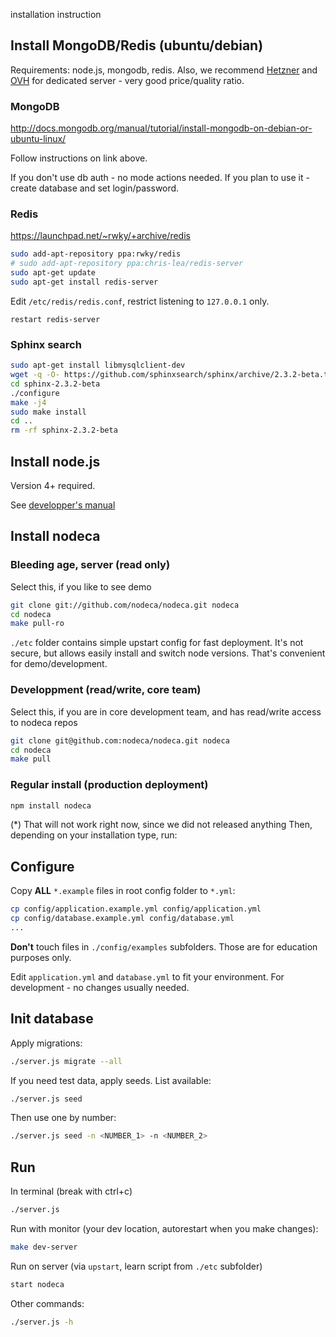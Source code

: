 installation instruction

## Install MongoDB/Redis (ubuntu/debian)

Requirements: node.js, mongodb, redis. Also, we recommend
[Hetzner](http://www.hetzner.de/en/hosting/produktmatrix/rootserver-produktmatrix/)
and [OVH](http://www.ovh.com/fr/serveurs_dedies/) for dedicated
server - very good price/quality ratio.


### MongoDB

http://docs.mongodb.org/manual/tutorial/install-mongodb-on-debian-or-ubuntu-linux/

Follow instructions on link above.

If you don't use db auth - no mode actions needed. If you plan to use
it - create database and set login/password.


### Redis

https://launchpad.net/~rwky/+archive/redis

```bash
sudo add-apt-repository ppa:rwky/redis
# sudo add-apt-repository ppa:chris-lea/redis-server
sudo apt-get update
sudo apt-get install redis-server
```

Edit `/etc/redis/redis.conf`, restrict listening to `127.0.0.1` only.

    restart redis-server


### Sphinx search

```bash
sudo apt-get install libmysqlclient-dev
wget -q -O- https://github.com/sphinxsearch/sphinx/archive/2.3.2-beta.tar.gz | tar -xz -C .
cd sphinx-2.3.2-beta
./configure
make -j4
sudo make install
cd ..
rm -rf sphinx-2.3.2-beta
```


## Install node.js

Version 4+ required.

See [developper's manual](https://github.com/nodeca/nodeca/tree/master/docs/developer-setup)


## Install nodeca


### Bleeding age, server (read only)

Select this, if you like to see demo

```bash
git clone git://github.com/nodeca/nodeca.git nodeca
cd nodeca
make pull-ro
```

`./etc` folder contains simple upstart config for fast deployment. It's not
secure, but allows easily install and switch node versions. That's convenient
for demo/development.


### Developpment (read/write, core team)

Select this, if you are in core development team, and has read/write access
to nodeca repos

```bash
git clone git@github.com:nodeca/nodeca.git nodeca
cd nodeca
make pull
```


### Regular install (production deployment)

```bash
npm install nodeca
```

(*) That will not work right now, since we did not released anything
Then, depending on your installation type, run:


## Configure

Copy **ALL** `*.example` files in root config folder to `*.yml`:

```bash
cp config/application.example.yml config/application.yml
cp config/database.example.yml config/database.yml
...
```

**Don't** touch files in `./config/examples` subfolders. Those are for education
purposes only.

Edit `application.yml` and `database.yml` to fit your environment.
For development - no changes usually needed.


## Init database

Apply migrations:

```bash
./server.js migrate --all
```

If you need test data, apply seeds. List available:

```bash
./server.js seed
```

Then use one by number:

```bash
./server.js seed -n <NUMBER_1> -n <NUMBER_2>
```


## Run

In terminal (break with ctrl+c)

```bash
./server.js
```

Run with monitor (your dev location, autorestart when you make changes):

```bash
make dev-server
```

Run on server (via `upstart`, learn script from `./etc` subfolder)

```bash
start nodeca
```

Other commands:

```bash
./server.js -h
```
